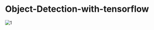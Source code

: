 # Object-Detection-with-tensorflow
![1](https://user-images.githubusercontent.com/46109404/73609346-9b696800-45f2-11ea-952a-a2442bf141b6.png)
